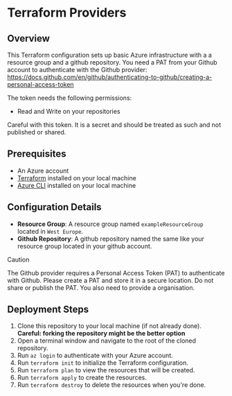 # Terraform Providers

## Overview

This Terraform configuration sets up basic Azure infrastructure with a a resource group and a github repository.
You need a PAT from your Github account to authenticate with the Github provider: https://docs.github.com/en/github/authenticating-to-github/creating-a-personal-access-token

The token needs the following permissions:
- Read and Write on your repositories 

Careful with this token. It is a secret and should be treated as such and not published or shared.

## Prerequisites

- An Azure account
- [Terraform](https://www.terraform.io/downloads.html) installed on your local machine
- [Azure CLI](https://docs.microsoft.com/en-us/cli/azure/install-azure-cli) installed on your local machine

## Configuration Details

- **Resource Group**: A resource group named `exampleResourceGroup` located in `West Europe`.
- **Github Repository**: A github repository named the same like your resource group located in your github account.

> [!CAUTION] 
> The Github provider requires a Personal Access Token (PAT) to authenticate with Github. Please create a PAT and store it in a secure location. Do not share or publish the PAT. You also need to provide a organisation.

## Deployment Steps

1. Clone this repository to your local machine (if not already done). **Careful: forking the repository might be the better option**
2. Open a terminal window and navigate to the root of the cloned repository.
3. Run `az login` to authenticate with your Azure account.
4. Run `terraform init` to initialize the Terraform configuration.
5. Run `terraform plan` to view the resources that will be created.
6. Run `terraform apply` to create the resources.
7. Run `terraform destroy` to delete the resources when you're done.